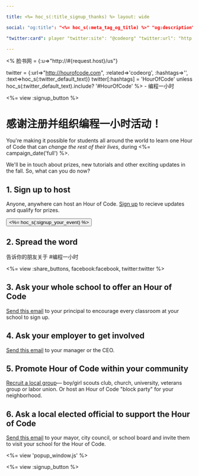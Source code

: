 ```yaml
---

title: <%= hoc_s(:title_signup_thanks) %> layout: wide

social: "og:title": "<%= hoc_s(:meta_tag_og_title) %>" "og:description": "<%= hoc_s(:meta_tag_og_description) %>" "og:image": "http://<%=request.host%>/images/code-video-thumbnail.jpg" "og:image:width": 1705 "og:image:height": 949 "og:url": "http://<%=request.host%>" "og:video": "https://youtube.googleapis.com/v/rH7AjDMz_dc"

"twitter:card": player "twitter:site": "@codeorg" "twitter:url": "http://<%=request.host%>" "twitter:title": "<%= hoc_s(:meta_tag_twitter_title) %>" "twitter:description": "<%= hoc_s(:meta_tag_twitter_description) %>" "twitter:image:src": "http://<%=request.host%>/images/code-video-thumbnail.jpg" "twitter:player": 'https://www.youtubeeducation.com/embed/rH7AjDMz_dc?iv_load_policy=3&rel=0&autohide=1&showinfo=0' "twitter:player:width": 1920 "twitter:player:height": 1080

---
```


<% 脸书网 = {:u=>"http://#{request.host}/us"}

twitter = {:url=>"http://hourofcode.com", :related=>'codeorg', :hashtags=>'', :text=>hoc_s(:twitter_default_text)} twitter[:hashtags] = 'HourOfCode' unless hoc_s(:twitter_default_text).include? '#HourOfCode' %> - 编程一小时

<%= view :signup_button %>

# 感谢注册并组织编程一小时活动！

You're making it possible for students all around the world to learn one Hour of Code that can *change the rest of their lives*, during <%= campaign_date('full') %>.

We'll be in touch about prizes, new tutorials and other exciting updates in the fall. So, what can you do now?

## 1. Sign up to host

Anyone, anywhere can host an Hour of Code. [Sign up](<%= resolve_url('/') %>) to recieve updates and qualify for prizes.   


[<button><%= hoc_s(:signup_your_event) %></button>](<%= resolve_url('/') %>)

## 2. Spread the word

告诉你的朋友关于 #编程一小时

<%= view :share_buttons, facebook:facebook, twitter:twitter %>

## 3. Ask your whole school to offer an Hour of Code

[Send this email](<%= resolve_url('/resources/promote#sample-emails') %>) to your principal to encourage every classroom at your school to sign up.

## 4. Ask your employer to get involved

[Send this email](<%= resolve_url('/resources/promote#sample-emails') %>) to your manager or the CEO.

## 5. Promote Hour of Code within your community

[Recruit a local group](<%= resolve_url('/resources/promote#sample-emails') %>)— boy/girl scouts club, church, university, veterans group or labor union. Or host an Hour of Code "block party" for your neighborhood.

## 6. Ask a local elected official to support the Hour of Code

[Send this email](<%= resolve_url('/resources/promote#sample-emails') %>) to your mayor, city council, or school board and invite them to visit your school for the Hour of Code.

<%= view 'popup_window.js' %>

<%= view :signup_button %>